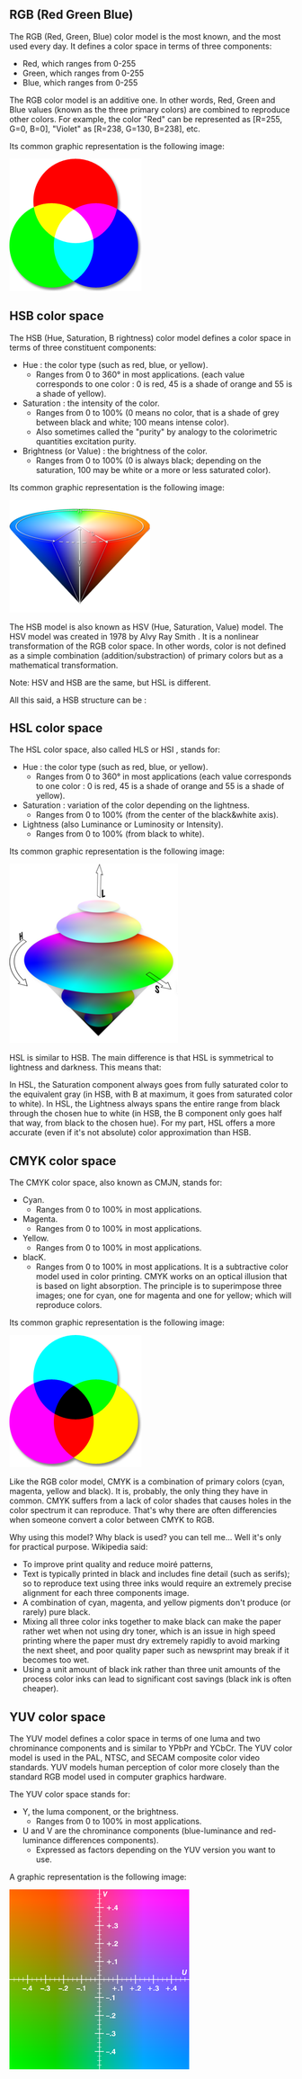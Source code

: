 ## RGB (Red Green Blue)
The RGB (Red, Green, Blue) color model is the most known, and the most used every day. It defines a color space in terms of three components:

- Red, which ranges from 0-255
- Green, which ranges from 0-255
- Blue, which ranges from 0-255

The RGB color model is an additive one. In other words, Red, Green and Blue values (known as the three primary colors) are combined to reproduce other colors.
For example, the color "Red" can be represented as [R=255, G=0, B=0], "Violet" as [R=238, G=130, B=238], etc.

Its common graphic representation is the following image:

![rgb.png](images/rgb.png)

## HSB color space
The HSB (Hue, Saturation, B rightness) color model defines a color space in terms of three constituent components:

- Hue : the color type (such as red, blue, or yellow).
    - Ranges from 0 to 360° in most applications. (each value corresponds to one color : 0 is red, 45 is a shade of orange and 55 is a shade of yellow).
- Saturation : the intensity of the color.
    - Ranges from 0 to 100% (0 means no color, that is a shade of grey between black and white; 100 means intense color).
    - Also sometimes called the "purity" by analogy to the colorimetric quantities excitation purity.
- Brightness (or Value) : the brightness of the color.
    - Ranges from 0 to 100% (0 is always black; depending on the saturation, 100 may be white or a more or less saturated color).

Its common graphic representation is the following image:

![hsv.png](images/hsv.png)

The HSB model is also known as HSV (Hue, Saturation, Value) model. The HSV model was created in 1978 by Alvy Ray Smith . It is a nonlinear transformation of the RGB color space. In other words, color is not defined as a simple combination (addition/substraction) of primary colors but as a mathematical transformation.

Note: HSV and HSB are the same, but HSL is different.

All this said, a HSB structure can be :

## HSL color space
The HSL color space, also called HLS or HSI , stands for:

- Hue : the color type (such as red, blue, or yellow).
    - Ranges from 0 to 360° in most applications (each value corresponds to one color : 0 is red, 45 is a shade of orange and 55 is a shade of yellow).
- Saturation : variation of the color depending on the lightness.
    - Ranges from 0 to 100% (from the center of the black&white axis).
- Lightness (also Luminance or Luminosity or Intensity).
    - Ranges from 0 to 100% (from black to white).

Its common graphic representation is the following image:

![hsl.png](images/hsl.png)

HSL is similar to HSB. The main difference is that HSL is symmetrical to lightness and darkness. This means that:

In HSL, the Saturation component always goes from fully saturated color to the equivalent gray (in HSB, with B at maximum, it goes from saturated color to white).
In HSL, the Lightness always spans the entire range from black through the chosen hue to white (in HSB, the B component only goes half that way, from black to the chosen hue).
For my part, HSL offers a more accurate (even if it's not absolute) color approximation than HSB.

## CMYK color space
The CMYK color space, also known as CMJN, stands for:

- Cyan.
    - Ranges from 0 to 100% in most applications.
- Magenta.
    - Ranges from 0 to 100% in most applications.
- Yellow.
    - Ranges from 0 to 100% in most applications.
- blacK.
    - Ranges from 0 to 100% in most applications.
It is a subtractive color model used in color printing. CMYK works on an optical illusion that is based on light absorption.
The principle is to superimpose three images; one for cyan, one for magenta and one for yellow; which will reproduce colors.

Its common graphic representation is the following image:

![cmyk.png](images/cmyk.png)

Like the RGB color model, CMYK is a combination of primary colors (cyan, magenta, yellow and black). It is, probably, the only thing they have in common.
CMYK suffers from a lack of color shades that causes holes in the color spectrum it can reproduce. That's why there are often differencies when someone convert a color between CMYK to RGB.

Why using this model? Why black is used? you can tell me... Well it's only for practical purpose. Wikipedia said:

- To improve print quality and reduce moiré patterns,
- Text is typically printed in black and includes fine detail (such as serifs); so to reproduce text using three inks would require an extremely precise alignment for each three components image.
- A combination of cyan, magenta, and yellow pigments don't produce (or rarely) pure black.
- Mixing all three color inks together to make black can make the paper rather wet when not using dry toner, which is an issue in high speed printing where the paper must dry extremely rapidly to avoid marking the next sheet, and poor quality paper such as newsprint may break if it becomes too wet.
- Using a unit amount of black ink rather than three unit amounts of the process color inks can lead to significant cost savings (black ink is often cheaper).

## YUV color space
The YUV model defines a color space in terms of one luma and two chrominance components and is similar to YPbPr and YCbCr. The YUV color model is used in the PAL, NTSC, and SECAM composite color video standards.
YUV models human perception of color more closely than the standard RGB model used in computer graphics hardware.

The YUV color space stands for:

- Y, the luma component, or the brightness.
    - Ranges from 0 to 100% in most applications.
- U and V are the chrominance components (blue-luminance and red-luminance differences components).
    - Expressed as factors depending on the YUV version you want to use.

A graphic representation is the following image:

![yuv.png](images/yuv.png)
